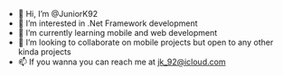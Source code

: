 - 👋 Hi, I’m @JuniorK92
- 👀 I’m interested in .Net Framework development
- 🌱 I’m currently learning mobile and web development
- 💞️ I’m looking to collaborate on mobile projects but open to any other kinda projects
- 📫 If you wanna you can reach me at jk_92@icloud.com

<!---
JuniorK92/JuniorK92 is a ✨ special ✨ repository because its `README.md` (this file) appears on your GitHub profile.
You can click the Preview link to take a look at your changes.
--->
